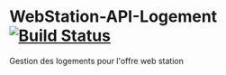 # WebStation-API-Logement [![Build Status](https://travis-ci.org/CreatingSolutions/WebStation-API-Logement.svg?branch=master)](https://travis-ci.org/CreatingSolutions/WebStation-API-Logement)
Gestion des logements pour l'offre web station
